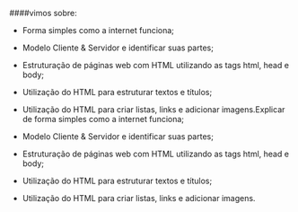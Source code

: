 

####vimos sobre:

- Forma simples como a internet funciona;

- Modelo Cliente & Servidor e identificar suas partes;

- Estruturação de páginas web com HTML utilizando as tags html, head e body;

- Utilização do HTML para estruturar textos e títulos;

- Utilização do HTML para criar listas, links e adicionar imagens.Explicar de forma simples como a internet funciona;

- Modelo Cliente & Servidor e identificar suas partes;

- Estruturação de páginas web com HTML utilizando as tags html, head e body;

- Utilização do HTML para estruturar textos e títulos;

- Utilização do HTML para criar listas, links e adicionar imagens.
